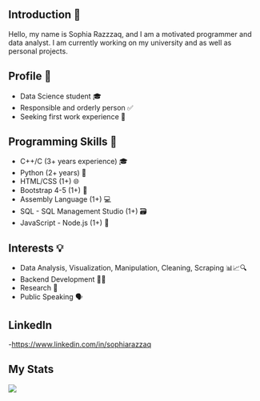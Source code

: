 
## Introduction 👋

Hello, my name is Sophia Razzzaq, and I am a motivated programmer and data analyst. I am currently working on my university and as well as personal projects.


## Profile 🌟

- Data Science student 🎓
- Responsible and orderly person ✅
- Seeking first work experience 💼


## Programming Skills 🚀

- C++/C (3+ years experience) 🎓
- Python (2+ years) 🐍
- HTML/CSS (1+) 🌐
- Bootstrap 4-5 (1+) 🎨
- Assembly Language (1+) 💻
- SQL - SQL Management Studio (1+) 🗃️
- JavaScript - Node.js (1+) 🌟

## Interests 💡

- Data Analysis, Visualization, Manipulation, Cleaning, Scraping 📊📈🔍
- Backend Development 👨‍💻
- Research 🔬
- Public Speaking 🗣️

## LinkedIn
  -https://www.linkedin.com/in/sophiarazzaq
  
## My Stats
  <img src="https://github-readme-stats.vercel.app/api?username=zluvsand&show_icons=true"/>
  
